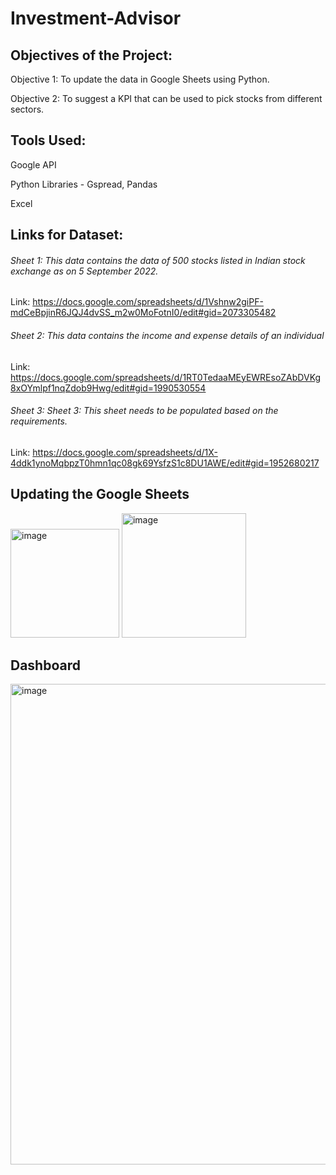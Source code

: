 # Investment-Advisor

## Objectives of the Project:

Objective 1: To update the data in Google Sheets using Python.

Objective 2: To suggest a KPI that can be used to pick stocks from different sectors.



## Tools Used:

Google API

Python Libraries - Gspread, Pandas

Excel


## Links for Dataset:

###### Sheet 1: This data contains the data of 500 stocks listed in Indian stock exchange as on 5 September 2022.

Link: https://docs.google.com/spreadsheets/d/1Vshnw2giPF-mdCeBpjinR6JQJ4dvSS_m2w0MoFotnI0/edit#gid=2073305482

###### Sheet 2: This data contains the income and expense details of an individual

Link: https://docs.google.com/spreadsheets/d/1RT0TedaaMEyEWREsoZAbDVKg8xOYmlpf1nqZdob9Hwg/edit#gid=1990530554

###### Sheet 3: Sheet 3: This sheet needs to be populated based on the requirements.

Link: https://docs.google.com/spreadsheets/d/1X-4ddk1ynoMqbpzT0hmn1qc08gk69YsfzS1c8DU1AWE/edit#gid=1952680217

## Updating the Google Sheets

<img width="174" alt="image" src="https://user-images.githubusercontent.com/68947631/215063721-bb373d8f-e3a3-4323-892d-1cfb136a3617.png">

<img width="199" alt="image" src="https://user-images.githubusercontent.com/68947631/215064018-bbe50e0a-6ab2-4654-a2e7-3a946c91c2c3.png">




## Dashboard
<img width="769" alt="image" src="https://user-images.githubusercontent.com/68947631/215058705-f41624a1-1fb8-4647-990b-dd494e024c95.png">

